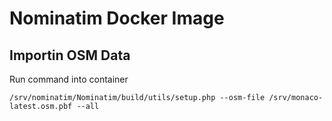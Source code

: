 ﻿# Nominatim Docker Image

## Importin OSM Data
Run command into container
```
/srv/nominatim/Nominatim/build/utils/setup.php --osm-file /srv/monaco-latest.osm.pbf --all
```